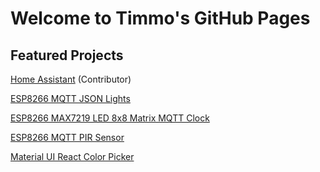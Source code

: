 # Welcome to Timmo's GitHub Pages

## Featured Projects

[Home Assistant](https://github.com/home-assistant/home-assistant) (Contributor)

[ESP8266 MQTT JSON Lights](https://github.com/timmo001/ESP8266-MQTT-JSON-Lights)

[ESP8266 MAX7219 LED 8x8 Matrix MQTT Clock](https://github.com/timmo001/ESP8266-LED-Matrix-MQTT-Sign)

[ESP8266 MQTT PIR Sensor](https://github.com/timmo001/ESP8266-MQTT-PIR-Sensor)

[Material UI React Color Picker](https://github.com/timmo001/material-ui-rc-color-picker)
